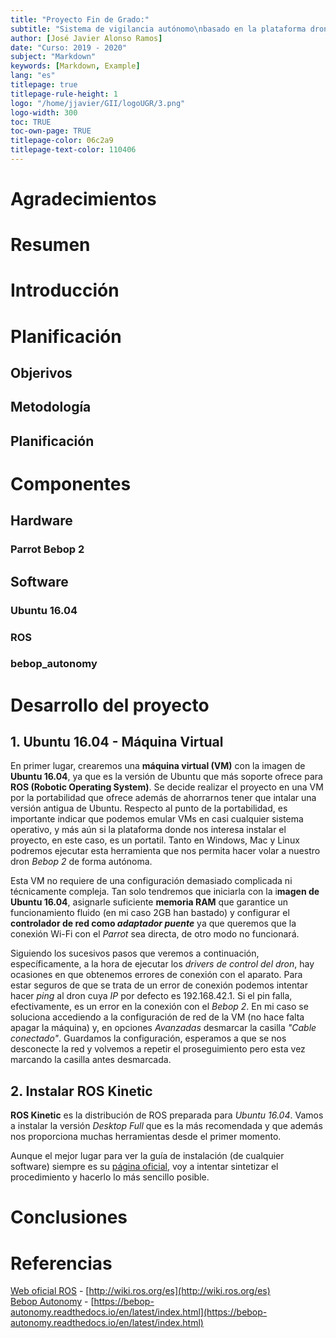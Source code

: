 ```yaml
---
title: "Proyecto Fin de Grado:"
subtitle: "Sistema de vigilancia autónomo\nbasado en la plataforma dron Parrot Bebop 2"
author: [José Javier Alonso Ramos]
date: "Curso: 2019 - 2020"
subject: "Markdown"
keywords: [Markdown, Example]
lang: "es"
titlepage: true
titlepage-rule-height: 1
logo: "/home/jjavier/GII/logoUGR/3.png"  
logo-width: 300
toc: TRUE
toc-own-page: TRUE
titlepage-color: 06c2a9
titlepage-text-color: 110406
---
```


# Agradecimientos

# Resumen

# Introducción

# Planificación

## Objerivos

## Metodología

## Planificación

# Componentes

## Hardware

### Parrot Bebop 2

## Software

### Ubuntu 16.04

### ROS

### bebop_autonomy

# Desarrollo del proyecto

## 1. Ubuntu 16.04 - Máquina Virtual

En primer lugar, crearemos una **máquina virtual (VM)** con la imagen de **Ubuntu 16.04**, ya que es la versión de Ubuntu que más soporte ofrece para **ROS (Robotic Operating System)**.
Se decide realizar el proyecto en una VM por la portabilidad que ofrece además de ahorrarnos tener que intalar una versión antigua de Ubuntu. Respecto al punto de la portabilidad, es importante indicar que podemos emular VMs en casi cualquier sistema operativo, y más aún si la plataforma donde nos interesa instalar el proyecto, en este caso, es un portatil. Tanto en Windows, Mac y Linux podremos ejecutar esta herramienta que nos permita hacer volar a nuestro dron _Bebop 2_ de forma autónoma.  

Esta VM no requiere de una configuración demasiado complicada ni técnicamente compleja. Tan solo tendremos que iniciarla con la i**magen de Ubuntu 16.04**, asignarle suficiente **memoria RAM** que garantice un funcionamiento fluido (en mi caso 2GB han bastado) y configurar el **controlador de red como _adaptador puente_** ya que queremos que la conexión Wi-Fi con el _Parrot_ sea directa, de otro modo no funcionará.

Siguiendo los sucesivos pasos que veremos a continuación, específicamente, a la hora de ejecutar los _drivers de control del dron_, hay ocasiones en que obtenemos errores de conexión con el aparato. Para estar seguros de que se trata de un error de conexión podemos intentar hacer _ping_ al dron cuya _IP_ por defecto es $192.168.42.1$. Si el pin falla, efectivamente, es un error en la conexión con el _Bebop 2_. En mi caso se soluciona accediendo a la configuración de red de la VM (no hace falta apagar la máquina) y, en opciones _Avanzadas_ desmarcar la casilla _"Cable conectado"_. Guardamos la configuración, esperamos a que se nos desconecte la red y volvemos a repetir el proseguimiento pero esta vez marcando la casilla antes desmarcada.

## 2. Instalar ROS Kinetic

**ROS Kinetic** es la distribución de ROS preparada para _Ubuntu 16.04_. Vamos a instalar la versión _Desktop Full_ que es la más recomendada y que además nos proporciona muchas herramientas desde el primer momento.

Aunque el mejor lugar para ver la guía de instalación (de cualquier software) siempre es su [página oficial](http://wiki.ros.org/kinetic/Installation/Ubuntu), voy a intentar sintetizar el procedimiento y hacerlo lo más sencillo posible.

### 

# Conclusiones

# Referencias

[Web oficial ROS](http://wiki.ros.org/es) - [http://wiki.ros.org/es](http://wiki.ros.org/es)  
[Bebop Autonomy](https://bebop-autonomy.readthedocs.io/en/latest/index.html) - [https://bebop-autonomy.readthedocs.io/en/latest/index.html](https://bebop-autonomy.readthedocs.io/en/latest/index.html)
